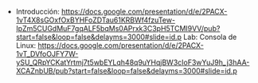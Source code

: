 * Introducción: https://docs.google.com/presentation/d/e/2PACX-1vT4X8sGOxfOxBYHFoZDTau61KRBWf4fzuTew-IpZm5CUGdMuF7gqALF5bqMs0APrxk3C3pH5TCMI9VV/pub?start=false&loop=false&delayms=3000#slide=id.p
Lab: Consola de Linux: https://docs.google.com/presentation/d/e/2PACX-1vT_DVfoOJFY7W-ySU_QRpYCKatYrtmj7t5wbEYLqh48q9uYHqjBW3cIoF3wYuJ9h_j3hAA-XCAZnbUB/pub?start=false&loop=false&delayms=3000#slide=id.p
